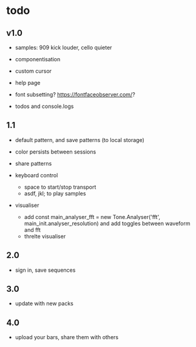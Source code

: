 # todo

## v1.0

- samples: 909 kick louder, cello quieter

- componentisation

- custom cursor

- help page

- font subsetting? https://fontfaceobserver.com/?

- todos and console.logs

## 1.1

- default pattern, and save patterns (to local storage)

- color persists between sessions

- share patterns

- keyboard control

  - space to start/stop transport
  - asdf, jkl; to play samples

- visualiser
  - add const main_analyser_fft = new Tone.Analyser('fft', main_init.analyser_resolution) and add toggles between waveform and fft
  - threlte visualiser

## 2.0

- sign in, save sequences

## 3.0

- update with new packs

## 4.0

- upload your bars, share them with others
